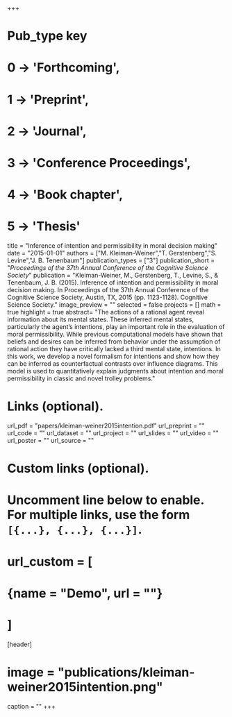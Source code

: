 +++
# Pub_type key
# 0 -> 'Forthcoming',
# 1 -> 'Preprint',
# 2 -> 'Journal',
# 3 -> 'Conference Proceedings',
# 4 -> 'Book chapter',
# 5 -> 'Thesis'

title = "Inference of intention and permissibility in moral decision making"
date = "2015-01-01"
authors = ["M. Kleiman-Weiner","T. Gerstenberg","S. Levine","J. B. Tenenbaum"]
publication_types = ["3"]
publication_short = "_Proceedings of the 37th Annual Conference of the Cognitive Science Society_"
publication = "Kleiman-Weiner, M., Gerstenberg, T., Levine, S., & Tenenbaum, J. B. (2015). Inference of intention and permissibility in moral decision making. In Proceedings of the 37th Annual Conference of the Cognitive Science Society, Austin, TX, 2015 (pp. 1123-1128). Cognitive Science Society."
image_preview = ""
selected = false
projects = []
math = true
highlight = true
abstract= "The actions of a rational agent reveal information about its mental states. These inferred mental states, particularly the agent’s intentions, play an important role in the evaluation of moral permissibility. While previous computational models have shown that beliefs and desires can be inferred from behavior under the assumption of rational action they have critically lacked a third mental state, intentions. In this work, we develop a novel formalism for intentions and show how they can be inferred as counterfactual contrasts over influence diagrams. This model is used to quantitatively explain judgments about intention and moral permissibility in classic and novel trolley problems."

# Links (optional).
url_pdf = "papers/kleiman-weiner2015intention.pdf"
url_preprint = ""
url_code = ""
url_dataset = ""
url_project = ""
url_slides = ""
url_video = ""
url_poster = ""
url_source = ""

# Custom links (optional).
#   Uncomment line below to enable. For multiple links, use the form `[{...}, {...}, {...}]`.
# url_custom = [
# {name = "Demo", url = ""}
# ]

[header]
# image = "publications/kleiman-weiner2015intention.png"
caption = ""
+++
